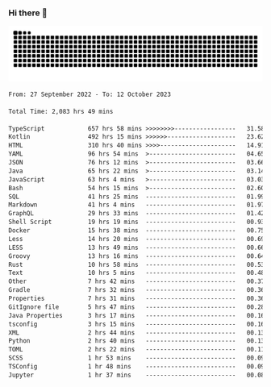 ### Hi there 👋

<picture>
  <source media="(prefers-color-scheme: dark)" srcset="https://raw.githubusercontent.com/heyline/heyline/output/github-contribution-grid-snake-dark.svg">
  <source media="(prefers-color-scheme: light)" srcset="https://raw.githubusercontent.com/heyline/heyline/output/github-contribution-grid-snake.svg">
  <img alt="github contribution grid snake animation" src="https://raw.githubusercontent.com/heyline/heyline/output/github-contribution-grid-snake.svg">
</picture>

<!--START_SECTION:waka-->

```txt
From: 27 September 2022 - To: 12 October 2023

Total Time: 2,083 hrs 49 mins

TypeScript            657 hrs 58 mins >>>>>>>>-----------------   31.58 %
Kotlin                492 hrs 15 mins >>>>>>-------------------   23.62 %
HTML                  310 hrs 40 mins >>>>---------------------   14.91 %
YAML                  96 hrs 54 mins  >------------------------   04.65 %
JSON                  76 hrs 12 mins  >------------------------   03.66 %
Java                  65 hrs 22 mins  >------------------------   03.14 %
JavaScript            63 hrs 4 mins   >------------------------   03.03 %
Bash                  54 hrs 15 mins  >------------------------   02.60 %
SQL                   41 hrs 25 mins  -------------------------   01.99 %
Markdown              41 hrs 4 mins   -------------------------   01.97 %
GraphQL               29 hrs 33 mins  -------------------------   01.42 %
Shell Script          19 hrs 19 mins  -------------------------   00.93 %
Docker                15 hrs 38 mins  -------------------------   00.75 %
Less                  14 hrs 20 mins  -------------------------   00.69 %
LESS                  13 hrs 49 mins  -------------------------   00.66 %
Groovy                13 hrs 16 mins  -------------------------   00.64 %
Rust                  10 hrs 58 mins  -------------------------   00.53 %
Text                  10 hrs 5 mins   -------------------------   00.48 %
Other                 7 hrs 42 mins   -------------------------   00.37 %
Gradle                7 hrs 32 mins   -------------------------   00.36 %
Properties            7 hrs 31 mins   -------------------------   00.36 %
GitIgnore file        5 hrs 47 mins   -------------------------   00.28 %
Java Properties       3 hrs 17 mins   -------------------------   00.16 %
tsconfig              3 hrs 15 mins   -------------------------   00.16 %
XML                   2 hrs 44 mins   -------------------------   00.13 %
Python                2 hrs 40 mins   -------------------------   00.13 %
TOML                  2 hrs 22 mins   -------------------------   00.11 %
SCSS                  1 hr 53 mins    -------------------------   00.09 %
TSConfig              1 hr 48 mins    -------------------------   00.09 %
Jupyter               1 hr 37 mins    -------------------------   00.08 %
```

<!--END_SECTION:waka-->

